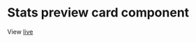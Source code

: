 <h1>Stats preview card component</h1>
<p>View <a href='https://joshuameeks.github.io/stats-preview-card-component/'>live</a></p>
